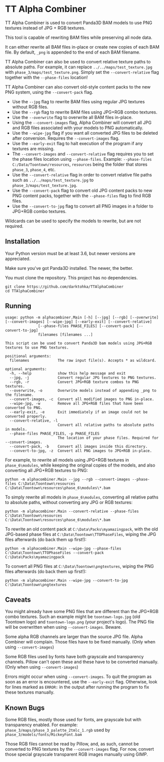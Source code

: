 # TT Alpha Combiner

TT Alpha Combiner is used to convert Panda3D BAM models to use PNG textures instead of JPG + RGB textures.

This tool is capable of rewriting BAM files while preserving all node data.

It can either rewrite all BAM files in-place or create new copies of each BAM file.
By default, `_png` is appended to the end of each BAM filename.

TT Alpha Combiner can also be used to convert relative texture paths to absolute paths. For example, it can replace `../../maps/test_texture.jpg` with `phase_3/maps/test_texture.png`. Simply set the `--convert-relative` flag together with the `--phase-files` location!

TT Alpha Combiner can also convert old-style content packs to the new PNG system, using the `--convert-pack` flag.

* Use the `--jpg` flag to rewrite BAM files using regular JPG textures without RGB files.
* Use the `--rgb` flag to rewrite BAM files using JPG+RGB combo textures.
* Use the `--overwrite` flag to overwrite all BAM files in-place.
* Using the `--convert-images` flag, Alpha Combiner will convert all JPG and RGB files associated with your models to PNG automatically.
* Use the `--wipe-jpg` flag if you want all converted JPG files to be deleted after conversion. Requires the `--convert-images` flag.
* Use the `--early-exit` flag to halt execution of the program if any textures are missing.
* The `--convert-images` and `--convert-relative` flag requires you to set the phase files location using `--phase-files`. Example: `--phase-files C:/Data/Toontown/resources`, `resources` being the folder that stores `phase_3`, `phase_4`, etc.
* Use the `--convert-relative` flag in order to convert relative file paths such as `../../maps/test_texture.jpg` to `phase_3/maps/test_texture.jpg`.
* Use the `--convert-pack` flag to convert old JPG content packs to new PNG content packs, together with the `--phase-files` flag to find RGB files.
* Use the `--convert-to-jpg` flag to convert all PNG images in a folder to JPG+RGB combo textures.

Wildcards can be used to specify the models to rewrite, but are not required.

## Installation

Your Python version must be at least 3.6, but newer versions are appreciated.

Make sure you've got Panda3D installed. The newer, the better.

You must clone the repository. This project has no dependencies.

```
git clone https://github.com/darktohka/TTAlphaCombiner
cd TTAlphaCombiner
```

## Running

```
usage: python -m alphacombiner.Main [-h] [--jpg] [--rgb] [--overwrite] [--convert-images] [--wipe-jpg] [--early-exit] [--convert-relative]
               [--phase-files PHASE_FILES] [--convert-pack] [--convert-to-jpg]
               filenames [filenames ...]

This script can be used to convert Panda3D bam models using JPG+RGB textures to use PNG textures.

positional arguments:
  filenames             The raw input file(s). Accepts * as wildcard.

optional arguments:
  -h, --help            show this help message and exit
  --jpg, -j             Convert regular JPG textures to PNG textures.
  --rgb, -r             Convert JPG+RGB texture combos to PNG textures.
  --overwrite, -o       Overwrite models instead of appending _png to the filename.
  --convert-images, -c  Convert all modified images to PNG in-place.
  --wipe-jpg, -w        Remove all JPG+RGB files that have been converted to PNG.
  --early-exit, -e      Exit immediately if an image could not be converted properly.
  --convert-relative, -l
                        Convert all relative paths to absolute paths in models.
  --phase-files PHASE_FILES, -p PHASE_FILES
                        The location of your phase files. Required for --convert-images.
  --convert-pack, -b    Convert all images inside this directory.
  --convert-to-jpg, -z  Convert all PNG images to JPG+RGB in-place.
```

For example, to rewrite all models using JPG+RGB textures in `phase_6\modules`, while keeping the original copies of the models, and also converting all JPG+RGB textures to PNG:

```
python -m alphacombiner.Main --jpg --rgb --convert-images --phase-files C:\Data\Toontown\resources C:\Data\Toontown\resources\phase_6\modules\*.bam
```

To simply rewrite all models in `phase_6\modules`, converting all relative paths to absolute paths, without converting any JPG or RGB textures:

```
python -m alphacombiner.Main --convert-relative --phase-files C:\Data\Toontown\resources C:\Data\Toontown\resources\phase_6\modules\*.bam
```

To rewrite an old content pack at `C:\Data\Packs\myamazingpack`, with the old JPG-based phase files at `C:\Data\Toontown\TTOPhaseFiles`, wiping the JPG files afterwards (do back them up first!):

```
python -m alphacombiner.Main --wipe-jpg --phase-files C:\Data\Toontown\TTOPhaseFiles --convert-pack C:\Data\Packs\myamazingpack
```

To convert all PNG files at `C:\Data\Toontown\pngtextures`, wiping the PNG files afterwards (do back them up first!):

```
python -m alphacombiner.Main --wipe-jpg --convert-to-jpg C:\Data\Toontown\pngtextures
```

## Caveats

You might already have some PNG files that are different than the JPG+RGB combo textures. Such an example might be `toontown-logo.jpg` (old Toontown logo) and `toontown-logo.png` (your project's logo). The PNG file will be overwritten when using `--convert-images`. Beware.

Some alpha RGB channels are larger than the source JPG file. Alpha Combiner will complain. Those files have to be fixed manually. (Only when using `--convert-images`)

Some RGB files used by fonts have both grayscale and transparency channels. Pillow can't open these and these have to be converted manually. (Only when using `--convert-images`)

Errors might occur when using `--convert-images`. To quit the program as soon as an error is encountered, use the `--early-exit` flag. Otherwise, look for lines marked as `ERROR:` in the output after running the program to fix these textures manually.

## Known Bugs

Some RGB files, mostly those used for fonts, are grayscale but with transparency enabled. For example: `phase_3/maps/phase_3_palette_2tmlc_1.rgb` used by `phase_3/models/fonts/MickeyFont.bam`

Those RGB files cannot be read by Pillow, and, as such, cannot be converted to PNG textures by the `--convert-images` flag. For now, convert those special grayscale transparent RGB images manually using GIMP.
